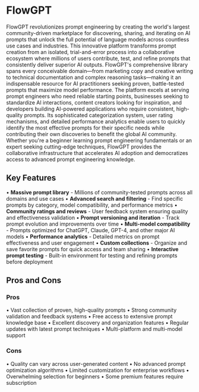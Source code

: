 # FlowGPT

FlowGPT revolutionizes prompt engineering by creating the world's largest community-driven marketplace for discovering, sharing, and iterating on AI prompts that unlock the full potential of language models across countless use cases and industries. This innovative platform transforms prompt creation from an isolated, trial-and-error process into a collaborative ecosystem where millions of users contribute, test, and refine prompts that consistently deliver superior AI outputs. FlowGPT's comprehensive library spans every conceivable domain—from marketing copy and creative writing to technical documentation and complex reasoning tasks—making it an indispensable resource for AI practitioners seeking proven, battle-tested prompts that maximize model performance. The platform excels at serving prompt engineers who need reliable starting points, businesses seeking to standardize AI interactions, content creators looking for inspiration, and developers building AI-powered applications who require consistent, high-quality prompts. Its sophisticated categorization system, user rating mechanisms, and detailed performance analytics enable users to quickly identify the most effective prompts for their specific needs while contributing their own discoveries to benefit the global AI community. Whether you're a beginner learning prompt engineering fundamentals or an expert seeking cutting-edge techniques, FlowGPT provides the collaborative infrastructure that accelerates AI adoption and democratizes access to advanced prompt engineering knowledge.

## Key Features

• **Massive prompt library** - Millions of community-tested prompts across all domains and use cases
• **Advanced search and filtering** - Find specific prompts by category, model compatibility, and performance metrics
• **Community ratings and reviews** - User feedback system ensuring quality and effectiveness validation
• **Prompt versioning and iteration** - Track prompt evolution and improvements over time
• **Multi-model compatibility** - Prompts optimized for ChatGPT, Claude, GPT-4, and other major AI models
• **Performance analytics** - Detailed metrics on prompt effectiveness and user engagement
• **Custom collections** - Organize and save favorite prompts for quick access and team sharing
• **Interactive prompt testing** - Built-in environment for testing and refining prompts before deployment

## Pros and Cons

### Pros
• Vast collection of proven, high-quality prompts
• Strong community validation and feedback systems
• Free access to extensive prompt knowledge base
• Excellent discovery and organization features
• Regular updates with latest prompt techniques
• Multi-platform and multi-model support

### Cons
• Quality can vary across user-generated content
• No advanced prompt optimization algorithms
• Limited customization for enterprise workflows
• Overwhelming selection for beginners
• Some premium features require subscription